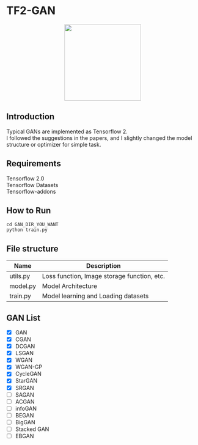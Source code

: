 # TF2-GAN 
<p align="center">
    <img src="https://pbs.twimg.com/profile_images/1103339571977248768/FtFnqC38_400x400.png" width="200"\>
</p>

## Introduction
Typical GANs are implemented as Tensorflow 2. <br>
I followed the suggestions in the papers, and I slightly changed the model structure or optimizer for simple task. <br>

## Requirements
Tensorflow 2.0<br>
Tensorflow Datasets<br>
Tensorflow-addons

## How to Run 
```
cd GAN_DIR_YOU_WANT
python train.py
```

## File structure
| Name     | Description                                 |
|----------|---------------------------------------------|
| utils.py | Loss function, Image storage function, etc. |
| model.py | Model Architecture                          |
| train.py | Model learning and Loading datasets         |

## GAN List
- [X] GAN
- [X] CGAN
- [X] DCGAN
- [X] LSGAN
- [X] WGAN
- [X] WGAN-GP 
- [X] CycleGAN
- [X] StarGAN
- [X] SRGAN
- [ ] SAGAN
- [ ] ACGAN
- [ ] infoGAN
- [ ] BEGAN
- [ ] BigGAN
- [ ] Stacked GAN
- [ ] EBGAN
